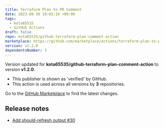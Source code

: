 ```yaml
---
title: Terraform Plan to PR Comment
date: 2023-08-30 19:03:19 +00:00
tags:
  - kota65535
  - GitHub Actions
draft: false
repo: kota65535/github-terraform-plan-comment-action
marketplace: https://github.com/marketplace/actions/terraform-plan-to-pr-comment
version: v1.2.0
dependentsNumber: 3
---
```



Version updated for **kota65535/github-terraform-plan-comment-action** to version **v1.2.0**.
- This publisher is shown as 'verified' by GitHub.
- This action is used across all versions by **3** repositories.

Go to the [GitHub Marketplace](https://github.com/marketplace/actions/terraform-plan-to-pr-comment) to find the latest changes.

## Release notes

- [Add should-refresh output #30](https://github.com/kota65535/github-terraform-plan-comment-action/pull/30)
